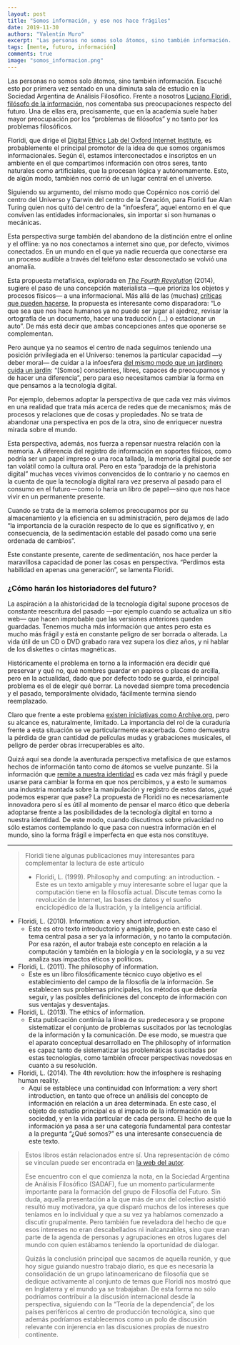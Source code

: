 ```yaml
---
layout: post
title: "Somos información, y eso nos hace frágiles"
date: 2019-11-30
authors: "Valentín Muro"
excerpt: "Las personas no somos solo átomos, sino también información. Es por esto que al discutir acerca de  tecnología debemos tener en cuenta también cómo esta altera lo que somos."
tags: [mente, futuro, información]
comments: true
image: "somos_informacion.png"
---
```

Las personas no somos solo átomos, sino también información.
Escuché esto por primera vez sentado en una diminuta sala de estudio en la Sociedad Argentina de Análisis Filosófico. Frente a nosotros [Luciano Floridi, filósofo de la información](https://www.lanacion.com.ar/2066304-luciano-floridi-como-la-filosofia-puede-salvar-a-la-tecnologia-y-al-mundo), nos comentaba sus preocupaciones respecto del futuro. Una de ellas era, precisamente, que en la academia suele haber mayor preocupación por los “problemas de filósofos” y no tanto por los problemas filosóficos.

Floridi, que dirige el [Digital Ethics Lab del Oxford Internet Institute](https://digitalethicslab.oii.ox.ac.uk/), es probablemente el principal promotor de la idea de que somos organismos informacionales. Según él, estamos interconectados e inscriptos en un ambiente en el que compartimos información con otros seres, tanto naturales como artificiales, que la procesan lógica y autónomamente. Esto, de algún modo, también nos corrió de un lugar central en el universo.

Siguiendo su argumento, del mismo modo que Copérnico nos corrió del centro del Universo y Darwin del centro de la Creación, para Floridi fue Alan Turing quien nos quitó del centro de la “infoesfera”, aquel entorno en el que conviven las entidades informacionales, sin importar si son humanas o mecánicas.

Esta perspectiva surge también del abandono de la distinción entre el online y el offline: ya no nos conectamos a internet sino que, por defecto, vivimos conectados. En un mundo en el que ya nadie recuerda que conectarse era un proceso audible a través del teléfono estar desconectado se volvió una anomalía.

Esta propuesta metafísica, explorada en [*The Fourth Revolution*](https://www.bookdepository.com/Fourth-Revolution-Luciano-Floridi/9780198743934?a_aid=valentinmuro&chan=newsletter) (2014), sugiere el paso de una concepción materialista —que prioriza los objetos y procesos físicos— a una informacional. Más allá de las (muchas) [críticas que pueden hacerse](http://www.capurro.de/floridi.html), la propuesta es interesante como disparadora: “Lo que sea que nos hace humanos ya no puede ser jugar al ajedrez, revisar la ortografía de un documento, hacer una traducción (…) o estacionar un auto”. De más está decir que ambas concepciones antes que oponerse se complementan.

Pero aunque ya no seamos el centro de nada seguimos teniendo una posición privilegiada en el Universo: tenemos la particular capacidad —y deber moral— de cuidar a la infoesfera [del mismo modo que un jardinero cuida un jardín](http://www.faz.net/aktuell/feuilleton/interview-with-luciano-floridi-we-need-a-new-definition-of-reality-13850667.html?printPagedArticle=true#pageIndex_0): “[Somos] conscientes, libres, capaces de preocuparnos y de hacer una diferencia”, pero para eso necesitamos cambiar la forma en que pensamos a la tecnología digital.

Por ejemplo, debemos adoptar la perspectiva de que cada vez más vivimos en una realidad que trata más acerca de redes que de mecanismos; más de procesos y relaciones que de cosas y propiedades. No se trata de abandonar una perspectiva en pos de la otra, sino de enriquecer nuestra mirada sobre el mundo.

Esta perspectiva, además, nos fuerza a repensar nuestra relación con la memoria. A diferencia del registro de información en soportes físicos, como podría ser un papel impreso o una roca tallada, la memoria digital puede ser tan volátil como la cultura oral. Pero en esta “paradoja de la prehistoria digital” muchas veces vivimos convencidos de lo contrario y no caemos en la cuenta de que la tecnología digital rara vez preserva al pasado para el consumo en el futuro — como lo haría un libro de papel — sino que nos hace vivir en un permanente presente.

Cuando se trata de la memoria solemos preocuparnos por su almacenamiento y la eficiencia en su administración, pero dejamos de lado “la importancia de la curación respecto de lo que es significativo y, en consecuencia, de la sedimentación estable del pasado como una serie ordenada de cambios”.

Este constante presente, carente de sedimentación, nos hace perder la maravillosa capacidad de poner las cosas en perspectiva. “Perdimos esta habilidad en apenas una generación”, se lamenta Floridi.

### ¿Cómo harán los historiadores del futuro?

La aspiración a la ahistoricidad de la tecnología digital supone procesos de constante reescritura del pasado —por ejemplo cuando se actualiza un sitio web— que hacen improbable que las versiones anteriores queden guardadas. Tenemos mucha más información que antes pero esta es mucho más frágil y está en constante peligro de ser borrada o alterada. La vida útil de un CD o DVD grabado rara vez supera los diez años, y ni hablar de los diskettes o cintas magnéticas.

Históricamente el problema en torno a la información era decidir qué preservar y qué no, qué nombres guardar en papiros o placas de arcilla, pero en la actualidad, dado que por defecto todo se guarda, el principal problema es el de elegir qué borrar. La novedad siempre toma precedencia y el pasado, temporalmente olvidado, fácilmente termina siendo reemplazado.

Claro que frente a este problema [existen iniciativas como Archive.org](https://www.lanacion.com.ar/749584-un-viaje-por-la-historia-de-la-world-wide-web), pero su alcance es, naturalmente, limitado. La importancia del rol de la curaduría frente a esta situación se ve particularmente exacerbada. Como demuestra la pérdida de gran cantidad de películas mudas y grabaciones musicales, el peligro de perder obras irrecuperables es alto.

Quizá aquí sea donde la aventurada perspectiva metafísica de que estamos hechos de información tanto como de átomos se vuelve punzante. Si la información que [remite a nuestra identidad](https://www.lanacion.com.ar/2099011-black-mirror-y-esa-extrana-necesidad-de-grabarlo-todo) es cada vez más frágil y puede usarse para cambiar la forma en que nos percibimos, y a esto le sumamos una industria montada sobre la manipulación y registro de estos datos, ¿qué podemos esperar que pase?
La propuesta de Floridi no es necesariamente innovadora pero sí es útil al momento de pensar el marco ético que debería adoptarse frente a las posibilidades de la tecnología digital en torno a nuestra identidad. De este modo, cuando discutimos sobre privacidad no sólo estamos contemplando lo que pasa con nuestra información en el mundo, sino la forma frágil e imperfecta en que esta nos constituye.

---
> Floridi tiene algunas publicaciones muy interesantes para complementar la lectura de este artículo
>
> - Floridi, L. (1999). Philosophy and computing: an introduction.
	 - Este es un texto amigable y muy interesante sobre el lugar que la computación tiene en la filosofía actual. Discute temas como la revolución de Internet, las bases de datos y el sueño enciclopédico de la Ilustración, y la inteligencia artificial.
- Floridi, L. (2010). Information: a very short introduction.
	- Este es otro texto introductorio y amigable, pero en este caso el tema central pasa a ser ya la información, y no tanto la computación. Por esa razón, el autor trabaja este concepto en relación a la computación y también en la biología y en la sociología, y a su vez analiza sus impactos éticos y políticos.
- Floridi, L. (2011). The philosophy of information.
	- Este es un libro filosóficamente técnico cuyo objetivo es el establecimiento del campo de la filosofía de la información. Se establecen sus problemas principales, los métodos que debería seguir, y las posibles definiciones del concepto de información con sus ventajas y desventajas.
- Floridi, L. (2013). The ethics of information.
	- Esta publicación continúa la línea de su predecesora y se propone sistematizar el conjunto de problemas suscitados por las tecnologías de la información y la comunicación. De ese modo, se muestra que el aparato conceptual desarrollado en The philosophy of information es capaz tanto de sistematizar las problemáticas suscitadas por estas tecnologías, como también ofrecer perspectivas novedosas en cuanto a su resolución.
- Floridi, L. (2014). The 4th revolution: how the infosphere is reshaping human reality.
	- Aquí se establece una continuidad con Information: a very short introduction, en tanto que ofrece un análisis del concepto de información en relación a un área determinada. En este caso, el objeto de estudio principal es el impacto de la información en la sociedad, y en la vida particular de cada persona. El hecho de que la información ya pasa a ser una categoría fundamental para contestar a la pregunta “¿Qué somos?” es una interesante consecuencia de este texto.

> Estos libros están relacionados entre sí. Una representación de cómo se vinculan puede ser encontrada en [la web del autor](http://www.philosophyofinformation.net/research/).
>
> Ese encuentro con el que comienza  la nota, en la Sociedad Argentina de Análisis Filosófico (SADAF), fue un momento particularmente importante para la formación del grupo de Filosofía del Futuro. Sin duda, aquella presentación a la que más de unx del colectivo asistió resultó muy motivadora, ya que disparó muchos de los intereses que teníamos en lo individual y que a su vez ya habíamos comenzado a discutir  grupalmente. Pero también fue reveladora del hecho de que esos intereses no eran descabellados ni inalcanzables, sino que eran parte de la agenda de personas y agrupaciones en otros lugares del mundo con quien estábamos teniendo la oportunidad de dialogar.
>
> Quizás la conclusión principal que sacamos de aquella reunión, y que hoy sigue guiando nuestro trabajo diario, es que es necesaria la consolidación de un grupo latinoamericano de filosofía que se dedique activamente al conjunto de temas que Floridi nos mostró que en Inglaterra y el mundo ya se trabajaban. De esta forma no sólo podríamos contribuir a la discusión internacional desde la perspectiva, siguiendo con la “Teoría de la dependencia”, de los países periféricos al centro de producción tecnológica, sino que además podríamos establecernos como un polo de discusión relevante  con injerencia en las discusiones propias de nuestro continente.
